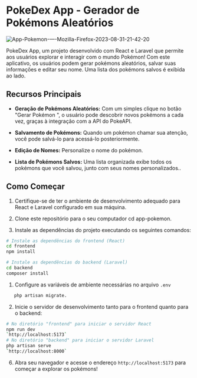 # PokeDex App - Gerador de Pokémons Aleatórios

![App-Pokemon-—-Mozilla-Firefox-2023-08-31-21-42-20](https://github.com/Edmilsonhdr/app-pokemon/assets/92001139/ec9a2501-0680-4f29-b10c-fd5854a537ea)

PokeDex App, um projeto desenvolvido com React e Laravel que permite aos usuários explorar e interagir com o mundo Pokémon! Com este aplicativo, os usuários podem gerar pokémons aleatórios, salvar suas informações e editar seu nome. Uma lista dos pokémons salvos é exibida ao lado.

## Recursos Principais

- **Geração de Pokémons Aleatórios:** Com um simples clique no botão "Gerar Pokémon ", o usuário pode descobrir novos pokémons a cada vez, graças à integração com a API do PokeAPI.

- **Salvamento de Pokémons:** Quando um pokémon chamar sua atenção, você pode salvá-lo para acessá-lo posteriormente. 

- **Edição de Nomes:** Personalize o nome do pokémon.

- **Lista de Pokémons Salvos:** Uma lista organizada exibe todos os pokémons que você salvou, junto com seus nomes personalizados..

## Como Começar

1. Certifique-se de ter o ambiente de desenvolvimento adequado para React e Laravel configurado em sua máquina.

2. Clone este repositório para o seu computador cd app-pokemon.

3. Instale as dependências do projeto executando os seguintes comandos:

```bash
# Instale as dependências do frontend (React)
cd frontend
npm install

# Instale as dependências do backend (Laravel)
cd backend
composer install

```

1. Configure as variáveis de ambiente necessárias no arquivo `.env`
   
```bash
   php artisan migrate.
``` 

2. Inicie o servidor de desenvolvimento tanto para o frontend quanto para o backend:

```bash
# No diretório "frontend" para iniciar o servidor React
npm run dev
`http://localhost:5173`
# No diretório "backend" para iniciar o servidor Laravel
php artisan serve
`http://localhost:8000`
```

6. Abra seu navegador e acesse o endereço `http://localhost:5173` para começar a explorar os pokémons!

#
#
